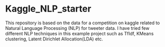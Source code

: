 # Kaggle_NLP_starter
This repository is based on the data for a competition on kaggle related to Natural Language Processing (NLP) for tweeter data. I have tried few different NLP techniques in this example project such as TfIdf, KMeans clustering, Latent Dirichlet Allocation(LDA) etc.
